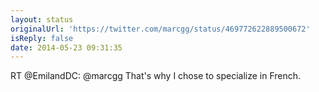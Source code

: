 ```yaml
---
layout: status
originalUrl: 'https://twitter.com/marcgg/status/469772622889500672'
isReply: false
date: 2014-05-23 09:31:35
---
```


RT @EmilandDC: @marcgg That's why I chose to specialize in French.
